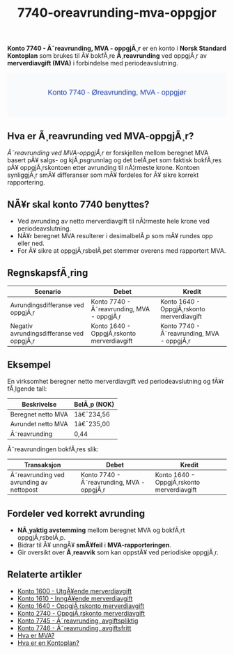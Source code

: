 ﻿---
title: "7740-oreavrunding-mva-oppgjor"
meta_title: "7740-oreavrunding-mva-oppgjor"
meta_description: '**Konto 7740 - Ã˜reavrunding, MVA - oppgjÃ¸r** er en konto i **Norsk Standard Kontoplan** som brukes til Ã¥ bokfÃ¸re **Ã¸reavrunding** ved oppgjÃ¸r av **merverd...'
slug: 7740-oreavrunding-mva-oppgjor
type: blog
layout: pages/single
---

**Konto 7740 - Ã˜reavrunding, MVA - oppgjÃ¸r** er en konto i **Norsk Standard Kontoplan** som brukes til Ã¥ bokfÃ¸re **Ã¸reavrunding** ved oppgjÃ¸r av **merverdiavgift (MVA)** i forbindelse med periodeavslutning.

![Illustrasjon av konto 7740 Ã˜reavrunding, MVA - oppgjÃ¸r](7740-oreavrunding-mva-oppgjor-image.svg)

## Hva er Ã¸reavrunding ved MVA-oppgjÃ¸r?

*Ã˜reavrunding ved MVA-oppgjÃ¸r* er forskjellen mellom beregnet MVA basert pÃ¥ salgs- og kjÃ¸psgrunnlag og det belÃ¸pet som faktisk bokfÃ¸res pÃ¥ oppgjÃ¸rskontoen etter avrunding til nÃ¦rmeste krone. Kontoen synliggjÃ¸r smÃ¥ differanser som mÃ¥ fordeles for Ã¥ sikre korrekt rapportering.

## NÃ¥r skal konto 7740 benyttes?

* Ved avrunding av netto merverdiavgift til nÃ¦rmeste hele krone ved periodeavslutning.
* NÃ¥r beregnet MVA resulterer i desimalbelÃ¸p som mÃ¥ rundes opp eller ned.
* For Ã¥ sikre at oppgjÃ¸rsbelÃ¸pet stemmer overens med rapportert MVA.

## RegnskapsfÃ¸ring

| Scenario                             | Debet                                   | Kredit                                   |
|--------------------------------------|-----------------------------------------|------------------------------------------|
| Avrundingsdifferanse ved oppgjÃ¸r     | Konto 7740 - Ã˜reavrunding, MVA - oppgjÃ¸r | Konto 1640 - OppgjÃ¸rskonto merverdiavgift |
| Negativ avrundingsdifferanse ved oppgjÃ¸r | Konto 1640 - OppgjÃ¸rskonto merverdiavgift | Konto 7740 - Ã˜reavrunding, MVA - oppgjÃ¸r |

## Eksempel

En virksomhet beregner netto merverdiavgift ved periodeavslutning og fÃ¥r fÃ¸lgende tall:

| Beskrivelse                 | BelÃ¸p (NOK) |
|-----------------------------|-------------|
| Beregnet netto MVA          | 1â€¯234,56    |
| Avrundet netto MVA          | 1â€¯235,00    |
| Ã˜reavrunding                | 0,44        |

Ã˜reavrundingen bokfÃ¸res slik:

| Transaksjon                                  | Debet                                   | Kredit                                   |
|----------------------------------------------|-----------------------------------------|------------------------------------------|
| Ã˜reavrunding ved avrunding av nettopost     | Konto 7740 - Ã˜reavrunding, MVA - oppgjÃ¸r | Konto 1640 - OppgjÃ¸rskonto merverdiavgift |

## Fordeler ved korrekt avrunding

* **NÃ¸yaktig avstemming** mellom beregnet MVA og bokfÃ¸rt oppgjÃ¸rsbelÃ¸p.
* Bidrar til Ã¥ unngÃ¥ **smÃ¥feil** i **MVA-rapporteringen**.
* Gir oversikt over **Ã¸reavvik** som kan oppstÃ¥ ved periodiske oppgjÃ¸r.

## Relaterte artikler

* [Konto 1600 - UtgÃ¥ende merverdiavgift](/blogs/kontoplan/1600-utgaende-merverdiavgift "Konto 1600 - UtgÃ¥ende merverdiavgift")
* [Konto 1610 - InngÃ¥ende merverdiavgift](/blogs/kontoplan/1610-inngaaende-merverdiavgift "Konto 1610 - InngÃ¥ende merverdiavgift")
* [Konto 1640 - OppgjÃ¸rskonto merverdiavgift](/blogs/kontoplan/1640-oppgjorskonto-merverdiavgift "Konto 1640 - OppgjÃ¸rskonto merverdiavgift")
* [Konto 2740 - OppgjÃ¸rskonto merverdiavgift](/blogs/kontoplan/2740-oppgjorskonto-merverdiavgift "Konto 2740 - OppgjÃ¸rskonto merverdiavgift")
* [Konto 7745 - Ã˜reavrunding, avgiftspliktig](/blogs/kontoplan/7745-oreavrunding-avgiftspliktig "Konto 7745 - Ã˜reavrunding, avgiftspliktig")
* [Konto 7746 - Ã˜reavrunding, avgiftsfritt](/blogs/kontoplan/7746-oreavrunding-avgiftsfritt "Konto 7746 - Ã˜reavrunding, avgiftsfritt")
* [Hva er MVA?](/blogs/regnskap/hva-er-moms-mva "Hva er MVA? MVA-regnskapsfÃ¸ring og merverdiavgift")
* [Hva er en Kontoplan?](/blogs/regnskap/hva-er-kontoplan "Hva er en Kontoplan? Komplett Guide til Kontoplaner i Norsk Regnskap")

